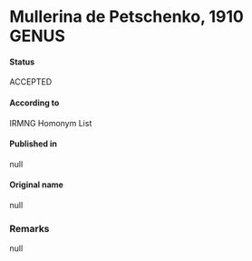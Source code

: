 Mullerina de Petschenko, 1910 GENUS
=======

#### Status
ACCEPTED

#### According to
IRMNG Homonym List

#### Published in
null

#### Original name
null

### Remarks
null